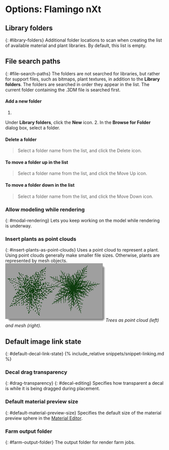 ---
---


# Options: Flamingo nXt

## Library folders
{: #library-folders}
Additional folder locations to scan when creating the list of available material and plant libraries. By default, this list is empty.

## File search paths
{: #file-search-paths}
The folders are not searched for libraries, but rather for support files, such as bitmaps, plant textures, in addition to the **Library folders**. The folders are searched in order they appear in the list. The current folder containing the .3DM file is searched first.

#### Add a new folder
1.
Under **Library folders**, click the **New** icon.
2.
In the **Browse for Folder** dialog box, select a folder.

#### Delete a folder

>Select a folder name from the list, and click the Delete icon.

#### To move a folder up in the list

>Select a folder name from the list, and click the Move Up icon.

#### To move a folder down in the list

>Select a folder name from the list, and click the Move Down icon.

### Allow modeling while rendering
{: #modal-rendering}
Lets you keep working on the model while rendering is underway.

### Insert plants as point clouds
{: #insert-plants-as-point-clouds}
Uses a point cloud to represent a plant. Using point clouds generally make smaller file sizes.
Otherwise, plants are represented by mesh objects.
*![images/treespointcloudormesh.png](images/treespointcloudormesh.png)Trees as point cloud (left) and mesh (right).*

## Default image link state
{: #default-decal-link-state}
{% include_relative snippets/snippet-linking.md %}
### Decal drag transparency
{: #drag-transparency}
{: #decal-editing}
Specifies how transparent a decal is while it is being dragged during placement.

### Default material preview size
{: #default-material-preview-size}
Specifies the default size of the material preview sphere in the [Material Editor](advanced-material-properties-main.html#preview).

### Farm output folder
{: #farm-output-folder}
The output folder for render farm jobs.

